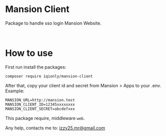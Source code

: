 # Mansion Client
Package to handle sso login Mansion Website.

<br/>

# How to use
First run install the packages:

```
composer require iqionly/mansion-client
```

After that, copy your client id and secret from Mansion > Apps to your .env. Example:

```
MANSION_URL=http://mansion.test
MANSION_CLIENT_ID=12345xxxxxxxx
MANSION_CLIENT_SECRET=abcdefxxx
```

This package require, middleware `web`.

Any help, contacts me to: izzy25.mr@gmail.com
